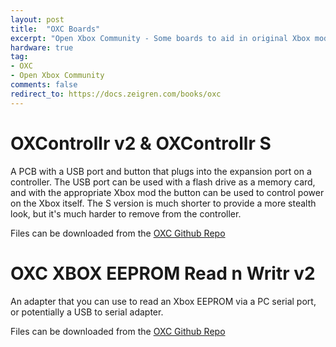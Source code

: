 ```yaml
---
layout: post
title:  "OXC Boards"
excerpt: "Open Xbox Community - Some boards to aid in original Xbox modding"
hardware: true
tag:
- OXC
- Open Xbox Community
comments: false
redirect_to: https://docs.zeigren.com/books/oxc
---
```


# OXControllr v2 & OXControllr S

A PCB with a USB port and button that plugs into the expansion port on a controller. The USB port can be used with a flash drive as a memory card, and with the appropriate Xbox mod the button can be used to control power on the Xbox itself. The S version is much shorter to provide a more stealth look, but it's much harder to remove from the controller.

Files can be downloaded from the [OXC Github Repo](https://github.com/Zeigren/OXC)

# OXC XBOX EEPROM Read n Writr v2

An adapter that you can use to read an Xbox EEPROM via a PC serial port, or potentially a USB to serial adapter.

Files can be downloaded from the [OXC Github Repo](https://github.com/Zeigren/OXC)